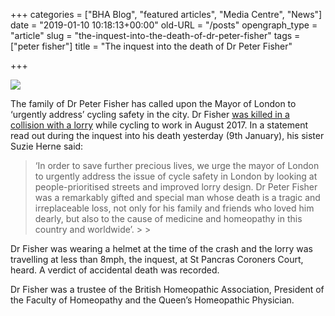 +++
categories = ["BHA Blog", "featured articles", "Media Centre", "News"]
date = "2019-01-10 10:18:13+00:00"
old-URL = "/posts"
opengraph_type = "article"
slug = "the-inquest-into-the-death-of-dr-peter-fisher"
tags = ["peter fisher"]
title = "The inquest into the death of Dr Peter Fisher"

+++

![](https://res.cloudinary.com/homeopathyuk/v1557403245/bha/Dr-Peter-Fisher-e1534775480221.jpg)

The
family of Dr Peter Fisher has called upon the Mayor of London to ‘urgently
address’ cycling safety in the city. Dr Fisher [was
killed in a collision with a lorry](http://localhost/bha-blog/esteemed-homeopathic-physician-dr-peter-fisher-dies-tragic-accident/) while cycling to work in August 2017. In a statement read out
during the inquest into his death yesterday (9th January), his
sister Suzie Herne said:

<blockquote>‘In order to save further precious lives, we urge the mayor of London to urgently address the issue of cycle safety in London by looking at people-prioritised streets and improved lorry design. Dr Peter Fisher was a remarkably gifted and special man whose death is a tragic and irreplaceable loss, not only for his family and friends who loved him dearly, but also to the cause of medicine and homeopathy in this country and worldwide’.
>
> </blockquote>

Dr Fisher was wearing a helmet at the time of the crash and the
lorry was travelling at less than 8mph, the inquest, at St Pancras Coroners
Court, heard. A verdict of accidental death was recorded.

Dr Fisher was a trustee of the British
Homeopathic Association, President of the Faculty of Homeopathy and the Queen’s
Homeopathic Physician.

